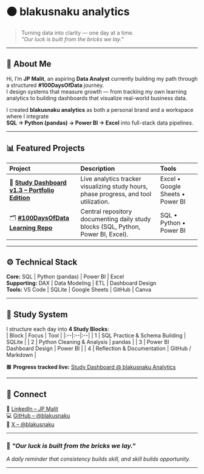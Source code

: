 # 🟠 blakusnaku analytics
> Turning data into clarity — one day at a time.  
> _"Our luck is built from the bricks we lay."_

---

## 🧭 About Me
Hi, I’m **JP Malit**, an aspiring **Data Analyst** currently building my path through a structured **#100DaysOfData** journey.  
I design systems that measure growth — from tracking my own learning analytics to building dashboards that visualize real-world business data.  

I created **blakusnaku analytics** as both a personal brand and a workspace where I integrate  
**SQL → Python (pandas) → Power BI → Excel** into full-stack data pipelines.  

---

## 📊 Featured Projects
| Project | Description | Tools |
|:--|:--|:--|
| 🧠 [**Study Dashboard v1.3 – Portfolio Edition**](https://docs.google.com/spreadsheets/d/1TLP4skR9L8p8keZBImYdIXdy1Gyl0mBcUqyHPyfwIXE/edit?usp=sharing) | Live analytics tracker visualizing study hours, phase progress, and tool utilization. | Excel • Google Sheets • Power BI |
| 🗂️ [**#100DaysOfData Learning Repo**](https://github.com/blakusnaku/blakusnaku-100-days-of-data) | Central repository documenting daily study blocks (SQL, Python, Power BI, Excel). | SQL • Python • Power BI |

---

## ⚙️ Technical Stack
**Core:** SQL | Python (pandas) | Power BI | Excel  
**Supporting:** DAX | Data Modeling | ETL | Dashboard Design  
**Tools:** VS Code | SQLite | Google Sheets | GitHub | Canva  

---

## 🧩 Study System
I structure each day into **4 Study Blocks**:  
| Block | Focus | Tool |
|:--|:--|:--|
| 1 | SQL Practice & Schema Building | SQLite |
| 2 | Python Cleaning & Analysis | pandas |
| 3 | Power BI Dashboard Design | Power BI |
| 4 | Reflection & Documentation | GitHub / Markdown |

🟧 **Progress tracked live:** [Study Dashboard @ blakusnaku Analytics](https://docs.google.com/spreadsheets/d/1TLP4skR9L8p8keZBImYdIXdy1Gyl0mBcUqyHPyfwIXE/edit?usp=sharing)

---

## 💬 Connect
📍 [LinkedIn – JP Malit](https://www.linkedin.com/in/jp-malit)  
💻 [GitHub – @blakusnaku](https://github.com/blakusnaku)  
🧡 [X – @blakusnaku](https://x.com/blakusnaku)  

---

### 🧱 *"Our luck is built from the bricks we lay."*
_A daily reminder that consistency builds skill, and skill builds opportunity._

---
